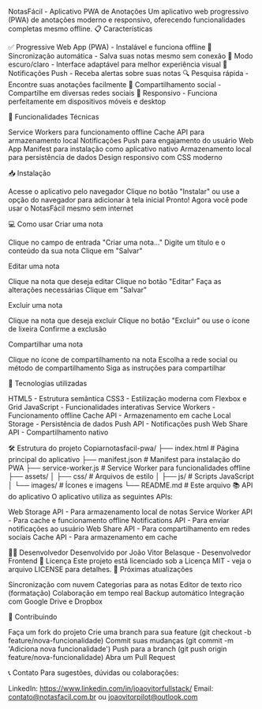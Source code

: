 NotasFácil - Aplicativo PWA de Anotações
Um aplicativo web progressivo (PWA) de anotações moderno e responsivo, oferecendo funcionalidades completas mesmo offline.
📋 Características

✅ Progressive Web App (PWA) - Instalável e funciona offline
🔄 Sincronização automática - Salva suas notas mesmo sem conexão
🌙 Modo escuro/claro - Interface adaptável para melhor experiência visual
🔔 Notificações Push - Receba alertas sobre suas notas
🔍 Pesquisa rápida - Encontre suas anotações facilmente
🔗 Compartilhamento social - Compartilhe em diversas redes sociais
📱 Responsivo - Funciona perfeitamente em dispositivos móveis e desktop

🚀 Funcionalidades Técnicas

Service Workers para funcionamento offline
Cache API para armazenamento local
Notificações Push para engajamento do usuário
Web App Manifest para instalação como aplicativo nativo
Armazenamento local para persistência de dados
Design responsivo com CSS moderno

📥 Instalação

Acesse o aplicativo pelo navegador
Clique no botão "Instalar" ou use a opção do navegador para adicionar à tela inicial
Pronto! Agora você pode usar o NotasFácil mesmo sem internet

💻 Como usar
Criar uma nota

Clique no campo de entrada "Criar uma nota..."
Digite um título e o conteúdo da sua nota
Clique em "Salvar"

Editar uma nota

Clique na nota que deseja editar
Clique no botão "Editar"
Faça as alterações necessárias
Clique em "Salvar"

Excluir uma nota

Clique na nota que deseja excluir
Clique no botão "Excluir" ou use o ícone de lixeira
Confirme a exclusão

Compartilhar uma nota

Clique no ícone de compartilhamento na nota
Escolha a rede social ou método de compartilhamento
Siga as instruções para compartilhar

🔧 Tecnologias utilizadas

HTML5 - Estrutura semântica
CSS3 - Estilização moderna com Flexbox e Grid
JavaScript - Funcionalidades interativas
Service Workers - Funcionamento offline
Cache API - Armazenamento em cache
Local Storage - Persistência de dados
Push API - Notificações push
Web Share API - Compartilhamento nativo

🛠️ Estrutura do projeto
Copiarnotasfacil-pwa/
├── index.html          # Página principal do aplicativo
├── manifest.json       # Manifest para instalação do PWA
├── service-worker.js   # Service Worker para funcionalidades offline
├── assets/
│   ├── css/            # Arquivos de estilo
│   ├── js/             # Scripts JavaScript
│   └── images/         # Ícones e imagens
└── README.md           # Este arquivo
📚 API do aplicativo
O aplicativo utiliza as seguintes APIs:

Web Storage API - Para armazenamento local de notas
Service Worker API - Para cache e funcionamento offline
Notifications API - Para enviar notificações ao usuário
Web Share API - Para compartilhamento em redes sociais
Cache API - Para armazenamento em cache

👨‍💻 Desenvolvedor
Desenvolvido por João Vitor Belasque - Desenvolvedor Frontend
📄 Licença
Este projeto está licenciado sob a Licença MIT - veja o arquivo LICENSE para detalhes.
🔮 Próximas atualizações

 Sincronização com nuvem
 Categorias para as notas
 Editor de texto rico (formatação)
 Colaboração em tempo real
 Backup automático
 Integração com Google Drive e Dropbox

🤝 Contribuindo

Faça um fork do projeto
Crie uma branch para sua feature (git checkout -b feature/nova-funcionalidade)
Commit suas mudanças (git commit -m 'Adiciona nova funcionalidade')
Push para a branch (git push origin feature/nova-funcionalidade)
Abra um Pull Request

📞 Contato
Para sugestões, dúvidas ou colaborações:

LinkedIn: https://www.linkedin.com/in/joaovitorfullstack/
Email: contato@notasfacil.com.br ou joaovitorpilot@outlook.com
